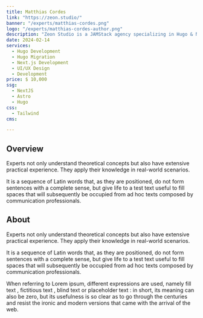 ```yaml
---
title: Matthias Cordes
link: "https://zeon.studio/"
banner: "/experts/matthias-cordes.png"
logo: "/experts/matthias-cordes-author.png"
description: "Zeon Studio is a JAMStack agency specializing in Hugo & NextJs  development.  We build Future-Proof..."
date: 2024-02-14
services:
  - Hugo Development
  - Hugo Migration
  - Next.js Development
  - UI/UX Design
  - Development
price: $ 10,000
ssg:
  - NextJS
  - Astro
  - Hugo
css:
  - Tailwind
cms:

---
```


## Overview

Experts not only understand theoretical concepts but also have extensive practical
experience. They apply their knowledge in real-world scenarios.

It is a sequence of Latin words that, as they are positioned, do not form sentences with a complete sense, but give life to a test text useful to fill spaces that will subsequently be occupied from ad hoc texts composed by communication professionals.

## About

Experts not only understand theoretical concepts but also have extensive practical
experience. They apply their knowledge in real-world scenarios.

It is a sequence of Latin words that, as they are positioned, do not form sentences with a complete sense, but give life to a test text useful to fill spaces that will subsequently be occupied from ad hoc texts composed by communication professionals.

When referring to Lorem ipsum, different expressions are used, namely fill text , fictitious text , blind text or placeholder text : in short, its meaning can also be zero, but its usefulness is so clear as to go through the centuries and resist the ironic and modern versions that came with the arrival of the web.
